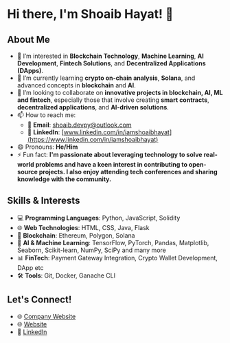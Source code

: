 # Hi there, I'm Shoaib Hayat! 👋

## About Me
- 👀 I’m interested in **Blockchain Technology**, **Machine Learning**, **AI Development**, **Fintech Solutions**, and **Decentralized Applications (DApps)**.
- 🌱 I’m currently learning **crypto on-chain analysis**, **Solana**, and advanced concepts in **blockchain** and **AI**.
- 💞️ I’m looking to collaborate on **innovative projects in blockchain, AI, ML and fintech**, especially those that involve creating **smart contracts**, **decentralized applications**, and **AI-driven solutions**.
- 📫 How to reach me:
  - 📧 **Email**: [shoaib.devpy@outlook.com](mailto:shoaib.devpy@outlook.com)
  - 🔗 **LinkedIn**: [www.linkedin.com/in/iamshoaibhayat](https://www.linkedin.com/in/iamshoaibhayat)
- 😄 Pronouns: **He/Him**
- ⚡ Fun fact: **I'm passionate about leveraging technology to solve real-world problems and have a keen interest in contributing to open-source projects. I also enjoy attending tech conferences and sharing knowledge with the community.**

## Skills & Interests
- 💻 **Programming Languages**: Python, JavaScript, Solidity
- 🌐 **Web Technologies**: HTML, CSS, Java, Flask
- 🔗 **Blockchain**: Ethereum, Polygon, Solana
- 🧠 **AI & Machine Learning**: TensorFlow, PyTorch, Pandas, Matplotlib, Seaborn, Scikit-learn, NumPy, SciPy and many more
- 📊 **FinTech**: Payment Gateway Integration, Crypto Wallet Development, DApp etc
- 🛠 **Tools**: Git, Docker, Ganache CLI

## Let's Connect!
- 🌐 [Company Website](https://digitalcode.dev)
- 🌐 [Website](https://mrshoaib.com)
- 👔 [LinkedIn](https://linkedin.com/in/iamshoaibhayat)

<!---
shoaib-devpy/shoaib-devpy is a ✨ special ✨ repository because its `README.md` (this file) appears on your GitHub profile.
You can click the Preview link to take a look at your changes.
--->
